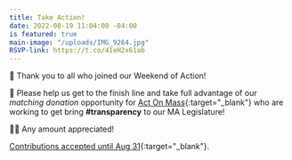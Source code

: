 ```yaml
---
title: Take Action!
date: 2022-08-19 11:04:00 -04:00
is featured: true
main-image: "/uploads/IMG_9264.jpg"
RSVP-link: https://t.co/4IeH2x61ab
---
```


📣 Thank you to all who joined our Weekend of Action!

👋 Please help us get to the finish line and take full advantage of our *matching donation* opportunity for [Act On Mass](https://actonmass.org){:target="_blank"} who are working to get bring **#transparency** to our MA Legislature!

🙏🏼 Any amount appreciated!

[Contributions accepted until Aug 31](https://t.co/4IeH2x61ab){:target="_blank"}. 
